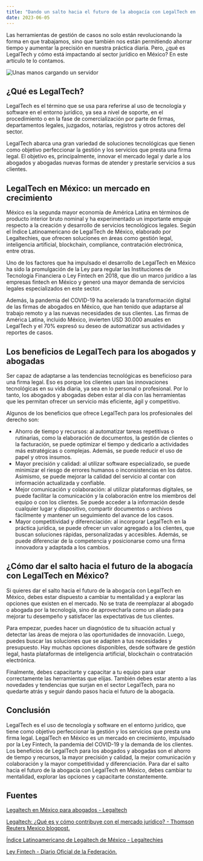 ```yaml
---
title: "Dando un salto hacia el futuro de la abogacía con LegalTech en México"
date: 2023-06-05
---
```


Las herramientas de gestión de casos no solo están revolucionando la forma en que trabajamos, sino que también nos están permitiendo ahorrar tiempo y aumentar la precisión en nuestra práctica diaria. Pero, ¿qué es LegalTech y cómo está impactando al sector jurídico en México? En este artículo te lo contamos.

![Unas manos cargando un servidor](https://th.bing.com/th/id/OIG.kdS3TdbQyWBqRY.oaGam?pid=ImgGn)

## ¿Qué es LegalTech?

LegalTech es el término que se usa para referirse al uso de tecnología y software en el entorno jurídico, ya sea a nivel de soporte, en el procedimiento o en la fase de comercialización por parte de firmas, departamentos legales, juzgados, notarías, registros y otros actores del sector.

LegalTech abarca una gran variedad de soluciones tecnológicas que tienen como objetivo perfeccionar la gestión y los servicios que presta una firma legal. El objetivo es, principalmente, innovar el mercado legal y darle a los abogados y abogadas nuevas formas de atender y prestarle servicios a sus clientes.

## LegalTech en México: un mercado en crecimiento

México es la segunda mayor economía de América Latina en términos de producto interior bruto nominal y ha experimentado un importante empuje respecto a la creación y desarrollo de servicios tecnológicos legales. Según el Índice Latinoamericano de LegalTech de México, elaborado por Legaltechies, que ofrecen soluciones en áreas como gestión legal, inteligencia artificial, blockchain, compliance, contratación electrónica, entre otras.

Uno de los factores que ha impulsado el desarrollo de LegalTech en México ha sido la promulgación de la Ley para regular las Instituciones de Tecnología Financiera o Ley Fintech en 2018, que dio un marco jurídico a las empresas fintech en México y generó una mayor demanda de servicios legales especializados en este sector.

Además, la pandemia del COVID-19 ha acelerado la transformación digital de las firmas de abogados en México, que han tenido que adaptarse al trabajo remoto y a las nuevas necesidades de sus clientes. Las firmas de América Latina, incluido México, invierten USD 30.000 anuales en LegalTech y el 70% expresó su deseo de automatizar sus actividades y reportes de casos.

## Los beneficios de LegalTech para los abogados y abogadas

Ser capaz de adaptarse a las tendencias tecnológicas es beneficioso para una firma legal. Eso es porque los clientes usan las innovaciones tecnológicas en su vida diaria, ya sea en lo personal o profesional. Por lo tanto, los abogados y abogadas deben estar al día con las herramientas que les permitan ofrecer un servicio más eficiente, ágil y competitivo.

Algunos de los beneficios que ofrece LegalTech para los profesionales del derecho son:

- Ahorro de tiempo y recursos: al automatizar tareas repetitivas o rutinarias, como la elaboración de documentos, la gestión de clientes o la facturación, se puede optimizar el tiempo y dedicarlo a actividades más estratégicas o complejas. Además, se puede reducir el uso de papel y otros insumos.
- Mayor precisión y calidad: al utilizar software especializado, se puede minimizar el riesgo de errores humanos o inconsistencias en los datos. Asimismo, se puede mejorar la calidad del servicio al contar con información actualizada y confiable.
- Mejor comunicación y colaboración: al utilizar plataformas digitales, se puede facilitar la comunicación y la colaboración entre los miembros del equipo o con los clientes. Se puede acceder a la información desde cualquier lugar y dispositivo, compartir documentos o archivos fácilmente y mantener un seguimiento del avance de los casos.
- Mayor competitividad y diferenciación: al incorporar LegalTech en la práctica jurídica, se puede ofrecer un valor agregado a los clientes, que buscan soluciones rápidas, personalizadas y accesibles. Además, se puede diferenciar de la competencia y posicionarse como una firma innovadora y adaptada a los cambios.

## ¿Cómo dar el salto hacia el futuro de la abogacía con LegalTech en México?

Si quieres dar el salto hacia el futuro de la abogacía con LegalTech en México, debes estar dispuesto a cambiar tu mentalidad y a explorar las opciones que existen en el mercado. No se trata de reemplazar al abogado o abogada por la tecnología, sino de aprovecharla como un aliado para mejorar tu desempeño y satisfacer las expectativas de tus clientes.

Para empezar, puedes hacer un diagnóstico de tu situación actual y detectar las áreas de mejora o las oportunidades de innovación. Luego, puedes buscar las soluciones que se adapten a tus necesidades y presupuesto. Hay muchas opciones disponibles, desde software de gestión legal, hasta plataformas de inteligencia artificial, blockchain o contratación electrónica.

Finalmente, debes capacitarte y capacitar a tu equipo para usar correctamente las herramientas que elijas. También debes estar atento a las novedades y tendencias que surjan en el sector LegalTech, para no quedarte atrás y seguir dando pasos hacia el futuro de la abogacía.

## Conclusión

LegalTech es el uso de tecnología y software en el entorno jurídico, que tiene como objetivo perfeccionar la gestión y los servicios que presta una firma legal. LegalTech en México es un mercado en crecimiento, impulsado por la Ley Fintech, la pandemia del COVID-19 y la demanda de los clientes. Los beneficios de LegalTech para los abogados y abogadas son el ahorro de tiempo y recursos, la mayor precisión y calidad, la mejor comunicación y colaboración y la mayor competitividad y diferenciación. Para dar el salto hacia el futuro de la abogacía con LegalTech en México, debes cambiar tu mentalidad, explorar las opciones y capacitarte constantemente.

## Fuentes

[Legaltech en México para abogados - Legaltech](https://blog.lemontech.com/legaltech-mexico/)

[Legaltech: ¿Qué es y cómo contribuye con el mercado jurídico? - Thomson Reuters Mexico blogpost.](https://www.thomsonreutersmexico.com/es-mx/soluciones-legales/blog-legal/legaltech-que-es-y-como-contribuye-con-el-mercado-juridico)

[Índice Latinoamericano de Legaltech de México - Legaltechies](https://legaltechies.co/indice-latinoamericano-de-legaltech-de-mexico/)

[Ley Fintech - Diario Oficial de la Federación.](https://www.dof.gob.mx/nota_detalle.php?codigo=5515623&fecha=09/03/2018)
